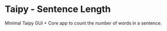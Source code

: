 # Taipy - Sentence Length

Minimal Taipy GUI + Core app to count the number of words in a sentence.
